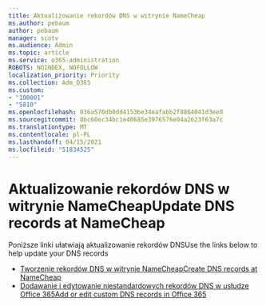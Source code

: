 ```yaml
---
title: Aktualizowanie rekordów DNS w witrynie NameCheap
ms.author: pebaum
author: pebaum
manager: scotv
ms.audience: Admin
ms.topic: article
ms.service: o365-administration
ROBOTS: NOINDEX, NOFOLLOW
localization_priority: Priority
ms.collection: Adm_O365
ms.custom:
- "100001"
- "5810"
ms.openlocfilehash: 036a570db0dd4153be34eafabb2f8864041d3ee0
ms.sourcegitcommit: 8bc60ec34bc1e40685e3976576e04a2623f63a7c
ms.translationtype: MT
ms.contentlocale: pl-PL
ms.lasthandoff: 04/15/2021
ms.locfileid: "51834525"
---
```

# <a name="update-dns-records-at-namecheap"></a><span data-ttu-id="5e59d-102">Aktualizowanie rekordów DNS w witrynie NameCheap</span><span class="sxs-lookup"><span data-stu-id="5e59d-102">Update DNS records at NameCheap</span></span>

<span data-ttu-id="5e59d-103">Poniższe linki ułatwiają aktualizowanie rekordów DNS</span><span class="sxs-lookup"><span data-stu-id="5e59d-103">Use the links below to help update your DNS records</span></span>

- [<span data-ttu-id="5e59d-104">Tworzenie rekordów DNS w witrynie NameCheap</span><span class="sxs-lookup"><span data-stu-id="5e59d-104">Create DNS records at NameCheap</span></span>](https://docs.microsoft.com/microsoft-365/admin/dns/create-dns-records-at-namecheap?view=o365-worldwide)
- [<span data-ttu-id="5e59d-105">Dodawanie i edytowanie niestandardowych rekordów DNS w usłudze Office 365</span><span class="sxs-lookup"><span data-stu-id="5e59d-105">Add or edit custom DNS records in Office 365</span></span>](https://docs.microsoft.com/microsoft-365/admin/setup/add-domain#add-or-edit-custom-dns-records)